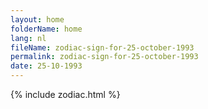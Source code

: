 ```yaml
---
layout: home
folderName: home
lang: nl
fileName: zodiac-sign-for-25-october-1993
permalink: zodiac-sign-for-25-october-1993
date: 25-10-1993
---
```

{% include zodiac.html %}
